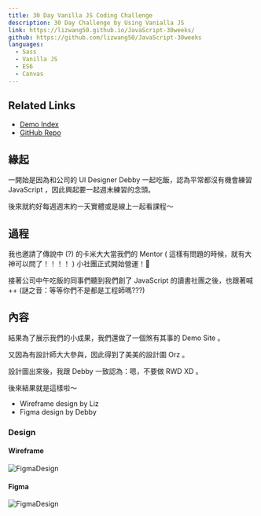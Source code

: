 ```yaml
---
title: 30 Day Vanilla JS Coding Challenge
description: 30 Day Challenge by Using Vanialla JS
link: https://lizwang50.github.io/JavaScript-30weeks/
github: https://github.com/lizwang50/JavaScript-30weeks
languages:
  - Sass
  - Vanilla JS
  - ES6
  - Canvas
---
```


## Related Links

- [Demo Index](https://lizwang50.github.io/JavaScript-30weeks/)
- [GitHub Repo](https://github.com/lizwang50/JavaScript-30weeks)

## 緣起

一開始是因為和公司的 UI Designer Debby 一起吃飯，認為平常都沒有機會練習 JavaScript ，因此興起要一起週末練習的念頭。

後來就約好每週週末約一天實體或是線上一起看課程～

## 過程

我也邀請了傳說中 (?) 的卡米大大當我們的 Mentor ( 這樣有問題的時候，就有大神可以問了！！！！ )
小社團正式開始營運！:tada:

接著公司中午吃飯的同事們聽到我們創了 JavaScript 的讀書社團之後，也跟著喊 ++ (謎之音：等等你們不是都是工程師嗎???)

## 內容

結果為了展示我們的小成果，我們還做了一個煞有其事的 Demo Site 。

又因為有設計師大大參與，因此得到了美美的設計圖 Orz 。

設計圖出來後，我跟 Debby 一致認為：嗯，不要做 RWD XD 。

後來結果就是這樣啦～

- Wireframe design by Liz
- Figma design by Debby

### Design

#### Wireframe

![FigmaDesign](https://lizwang50.github.io/liz-blog-vuepress/images/projects/30dayChallengeWireframe.png)

#### Figma

![FigmaDesign](https://lizwang50.github.io/liz-blog-vuepress/images/projects/30daysChallenge.png)
